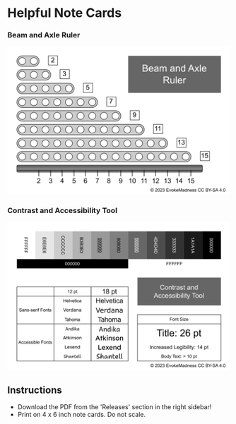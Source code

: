 # Helpful Note Cards

### Beam and Axle Ruler
![](resources/beam-axle-ruler.png)

### Contrast and Accessibility Tool

![](resources/contrast-accessibility-tool.png)

## Instructions

- Download the PDF from the 'Releases' section in the right sidebar!
- Print on 4 x 6 inch note cards. Do not scale.